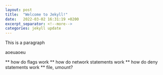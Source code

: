 ```yaml
---
layout: post
title:  "Welcome to Jekyll!"
date:   2022-03-02 16:31:19 +0200
excerpt_separator: <!--more-->
categories: jekyll update
---
```

<p>This is a paragraph
</p>
<!--more-->
aoeuaoeu

** how do flags work
** how do network statements work
** how do deny statements work
** file, umount?